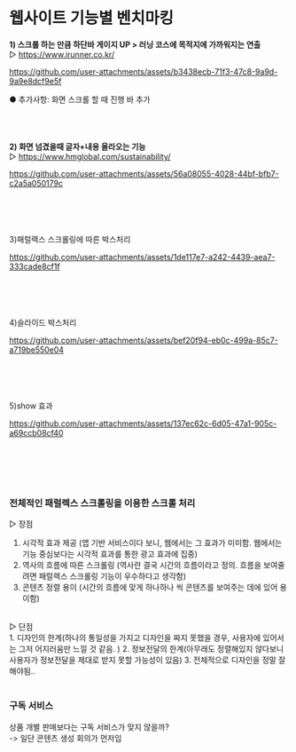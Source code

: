 # 웹사이트 기능별 벤치마킹

 **1) 스크롤 하는 만큼 하단바 게이지 UP > 러닝 코스에 목적지에 가까워지는 연출**<br/>
  ▷ https://www.irunner.co.kr/ <br/>


https://github.com/user-attachments/assets/b3438ecb-71f3-47c8-9a9d-9a9e8dcf9e5f


   ● 추가사항: 화면 스크롤 할 때 진행 바 추가  <br/><br/><br/><br/>


**2) 화면 넘겼을때 글자+내용 올라오는 기능**<br/>
  ▷ https://www.hmglobal.com/sustainability/<br/>


https://github.com/user-attachments/assets/56a08055-4028-44bf-bfb7-c2a5a050179c


<br/><br/><br/><br/>
3)패럴랙스 스크롤링에 따른 박스처리


https://github.com/user-attachments/assets/1de117e7-a242-4439-aea7-333cade8cf1f


<br/><br/><br/><br/>
4)슬라이드 박스처리



https://github.com/user-attachments/assets/bef20f94-eb0c-499a-85c7-a719be550e04

<br/><br/><br/><br/>
5)show 효과


https://github.com/user-attachments/assets/137ec62c-6d05-47a1-905c-a69ccb08cf40  


<br/><br/><br/><br/>
### 전체적인 패럴렉스 스크롤링을 이용한 스크롤 처리<br/>
▷ 장점<br/>
  1. 시각적 효과 제공 (앱 기반 서비스이다 보니, 웹에서는 그 효과가 미미함. 웹에서는 기능 중심보다는 시각적 효과를 통한 광고 효과에 집중)
  2. 역사의 흐름에 따른 스크롤링 (역사란 결국 시간의 흐름이라고 정의. 흐름을 보여줄려면 패럴렉스 스크롤링 기능이 우수하다고 생각함)
  3. 콘텐츠 정렬 용이 (시간의 흐름에 맞게 하나하나 씩 콘텐츠를 보여주는 데에 있어 용이함)
<br/>
▷ 단점<br/>
  1. 디자인의 한계(하나의 통일성을 가지고 디자인을 짜지 못했을 경우, 사용자에 있어서는 그저 어지러움만 느낄 것 같음. )
  2. 정보전달의 한계(아무래도 정렬해있지 않다보니 사용자가 정보전달을 제대로 받지 못할 가능성이 있음)
  3. 전체적으로 디자인을 정말 잘해야됨..
<br/><br/>

### 구독 서비스<br/>
상품 개별 판매보다는 구독 서비스가 맞지 않을까?  <br/>
-> 일단 콘텐츠 생성 회의가 먼저임
<br/><br/>


  

